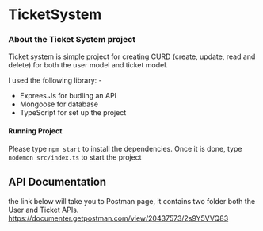 # TicketSystem

### About the Ticket System project
Ticket system is simple project for creating CURD (create, update, read and delete) for both the user model and ticket model.

I used the following library: -
- Exprees.Js for budling an API
- Mongoose for database
- TypeScript for set up the project


#### Running Project
Please type `npm start` to install the dependencies. 
Once it is done, type `nodemon src/index.ts` to start the project





## API Documentation
the link below will take you to Postman page, it contains two folder both the User and Ticket APIs.
https://documenter.getpostman.com/view/20437573/2s9Y5VVQ83
